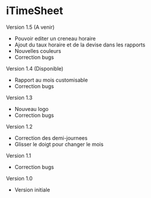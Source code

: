 iTimeSheet
==========

Version 1.5 (A venir)
- Pouvoir editer un creneau horaire
- Ajout du taux horaire et de la devise dans les rapports
- Nouvelles couleurs
- Correction bugs

Version 1.4 (Disponible)
- Rapport au mois customisable
- Correction bugs

Version 1.3
- Nouveau logo
- Correction bugs

Version 1.2
- Correction des demi-journees
- Glisser le doigt pour changer le mois

Version 1.1
- Correction bugs

Version 1.0
- Version initiale
